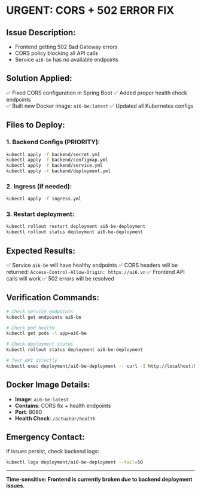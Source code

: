 # URGENT: CORS + 502 ERROR FIX

## Issue Description:
- Frontend getting 502 Bad Gateway errors
- CORS policy blocking all API calls
- Service `ai6-be` has no available endpoints

## Solution Applied:
✅ Fixed CORS configuration in Spring Boot
✅ Added proper health check endpoints  
✅ Built new Docker image: `ai6-be:latest`
✅ Updated all Kubernetes configs

## Files to Deploy:

### 1. Backend Configs (PRIORITY):
```bash
kubectl apply -f backend/secret.yml
kubectl apply -f backend/configmap.yml
kubectl apply -f backend/service.yml  
kubectl apply -f backend/deployment.yml
```

### 2. Ingress (if needed):
```bash
kubectl apply -f ingress.yml
```

### 3. Restart deployment:
```bash
kubectl rollout restart deployment ai6-be-deployment
kubectl rollout status deployment ai6-be-deployment
```

## Expected Results:
✅ Service `ai6-be` will have healthy endpoints
✅ CORS headers will be returned: `Access-Control-Allow-Origin: https://ai6.vn`
✅ Frontend API calls will work
✅ 502 errors will be resolved

## Verification Commands:
```bash
# Check service endpoints
kubectl get endpoints ai6-be

# Check pod health
kubectl get pods -l app=ai6-be

# Check deployment status  
kubectl rollout status deployment ai6-be-deployment

# Test API directly
kubectl exec deployment/ai6-be-deployment -- curl -I http://localhost:8080/actuator/health
```

## Docker Image Details:
- **Image**: `ai6-be:latest`
- **Contains**: CORS fix + health endpoints
- **Port**: 8080
- **Health Check**: `/actuator/health`

## Emergency Contact:
If issues persist, check backend logs:
```bash
kubectl logs deployment/ai6-be-deployment --tail=50
```

---
**Time-sensitive: Frontend is currently broken due to backend deployment issues.**
